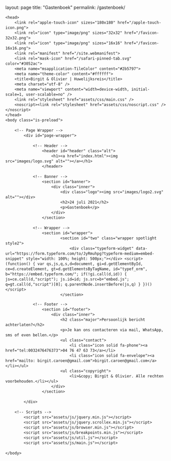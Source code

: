 <!DOCTYPE HTML>
layout: page
title: "Gastenboek"
permalink: /gastenboek/

<html>
	
	<head>
		<link rel="apple-touch-icon" sizes="180x180" href="/apple-touch-icon.png">
		<link rel="icon" type="image/png" sizes="32x32" href="/favicon-32x32.png">
		<link rel="icon" type="image/png" sizes="16x16" href="/favicon-16x16.png">
		<link rel="manifest" href="/site.webmanifest">
		<link rel="mask-icon" href="/safari-pinned-tab.svg" color="#3052ac">
		<meta name="msapplication-TileColor" content="#2b5797">
		<meta name="theme-color" content="#ffffff">
		<title>Birgit & Olivier | Huwelijksreis</title>
		<meta charset="utf-8" />
		<meta name="viewport" content="width=device-width, initial-scale=1, user-scalable=no" />
		<link rel="stylesheet" href="assets/css/main.css" />
		<noscript><link rel="stylesheet" href="assets/css/noscript.css" /></noscript>
	</head>
	<body class="is-preload">

		<!-- Page Wrapper -->
			<div id="page-wrapper">

				<!-- Header -->
					<header id="header" class="alt">
						<h1><a href="index.html"><img src="images/logo.svg" alt=""></a></h1>
					</header>

				<!-- Banner -->
					<section id="banner">
						<div class="inner">
							<div class="logo"><img src="images/logo2.svg" alt=""></div>
							<h2>24 juli 2021</h2>
							<p>Gastenboek</p>
						</div>
					</section>

				<!-- Wrapper -->
					<section id="wrapper">
							<section id="two" class="wrapper spotlight style2">
								<div class="typeform-widget" data-url="https://form.typeform.com/to/JyRmuhpg?typeform-medium=embed-snippet" style="width: 100%; height: 500px;"></div> <script> (function() { var qs,js,q,s,d=document, gi=d.getElementById, ce=d.createElement, gt=d.getElementsByTagName, id="typef_orm", b="https://embed.typeform.com/"; if(!gi.call(d,id)) { js=ce.call(d,"script"); js.id=id; js.src=b+"embed.js"; q=gt.call(d,"script")[0]; q.parentNode.insertBefore(js,q) } })() </script>
							</section>

<!-- Five -->
							

				<!-- Footer -->
					<section id="footer">
						<div class="inner">
							<h2 class="major">Persoonlijk bericht achterlaten?</h2>
							<p>Je kan ons contacteren via mail, WhatsApp, sms of even bellen.</p>
							<ul class="contact">
								<li class="icon solid fa-phone"><a href="tel:0032476476373">04 76 47 63 73</a></li>
								<li class="icon solid fa-envelope"><a href="mailto: birgit.caroen@gmail.com">birgit.caroen@gmail.com</a></li></ul>
							<ul class="copyright">
								<li>&copy; Birgit & Olivier. Alle rechten voorbehouden.</li></ul>
						</div>
					</section>

			</div>

		<!-- Scripts -->
			<script src="assets/js/jquery.min.js"></script>
			<script src="assets/js/jquery.scrollex.min.js"></script>
			<script src="assets/js/browser.min.js"></script>
			<script src="assets/js/breakpoints.min.js"></script>
			<script src="assets/js/util.js"></script>
			<script src="assets/js/main.js"></script>

	</body>
</html>